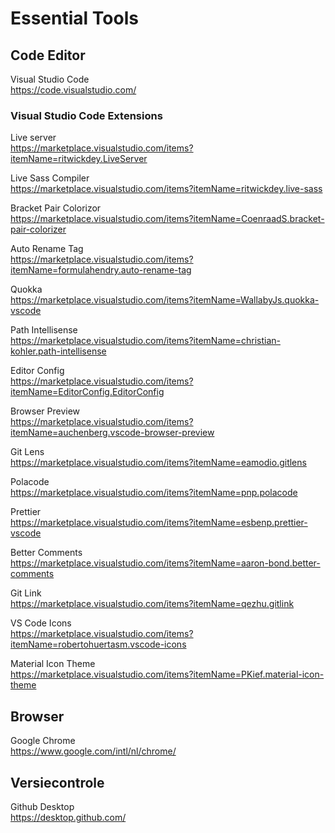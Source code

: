 # Essential Tools

## Code Editor

Visual Studio Code  
https://code.visualstudio.com/

### Visual Studio Code Extensions

Live server  
https://marketplace.visualstudio.com/items?itemName=ritwickdey.LiveServer

Live Sass Compiler  
https://marketplace.visualstudio.com/items?itemName=ritwickdey.live-sass

Bracket Pair Colorizor  
https://marketplace.visualstudio.com/items?itemName=CoenraadS.bracket-pair-colorizer

Auto Rename Tag  
https://marketplace.visualstudio.com/items?itemName=formulahendry.auto-rename-tag

Quokka  
https://marketplace.visualstudio.com/items?itemName=WallabyJs.quokka-vscode

Path Intellisense  
https://marketplace.visualstudio.com/items?itemName=christian-kohler.path-intellisense

Editor Config  
https://marketplace.visualstudio.com/items?itemName=EditorConfig.EditorConfig

Browser Preview  
https://marketplace.visualstudio.com/items?itemName=auchenberg.vscode-browser-preview

Git Lens  
https://marketplace.visualstudio.com/items?itemName=eamodio.gitlens

Polacode  
https://marketplace.visualstudio.com/items?itemName=pnp.polacode

Prettier  
https://marketplace.visualstudio.com/items?itemName=esbenp.prettier-vscode

Better Comments  
https://marketplace.visualstudio.com/items?itemName=aaron-bond.better-comments

Git Link  
https://marketplace.visualstudio.com/items?itemName=qezhu.gitlink

VS Code Icons  
https://marketplace.visualstudio.com/items?itemName=robertohuertasm.vscode-icons

Material Icon Theme  
https://marketplace.visualstudio.com/items?itemName=PKief.material-icon-theme

## Browser

Google Chrome  
https://www.google.com/intl/nl/chrome/

## Versiecontrole

Github Desktop  
https://desktop.github.com/
